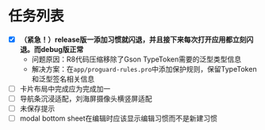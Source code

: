 # 任务列表

- [x] **（紧急！）release版一添加习惯就闪退，并且接下来每次打开应用都立刻闪退。而debug版正常**  
  - 问题原因：R8代码压缩移除了Gson TypeToken需要的泛型类型信息
  - 解决方案：在`app/proguard-rules.pro`中添加保护规则，保留TypeToken和泛型签名相关信息
- [ ] 卡片布局中完成应为完成加一
- [ ] 导航条沉浸适配，刘海屏摄像头横竖屏适配  
- [ ] 未保存提示
- [ ] modal bottom sheet在编辑时应该显示编辑习惯而不是新建习惯